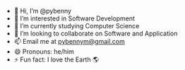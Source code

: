 - 👋 Hi, I’m @pybenny
- 👀 I’m interested in Software Development
- 🌱 I’m currently studying Computer Science
- 💞️ I’m looking to collaborate on Software and Application
- 📫 Email me at pybennym@gmail.com
- 😄 Pronouns: he/him
- ⚡ Fun fact: I love the Earth 🌎 

<!---
pybenny/pybenny is a ✨ special ✨ repository because its `README.md` (this file) appears on your GitHub profile.
You can click the Preview link to take a look at your changes.
--->
